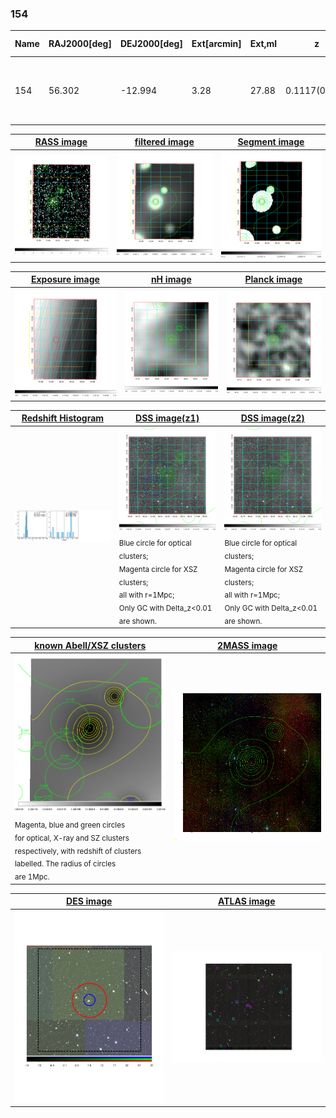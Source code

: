 <div STYLE="page-break-after: always;"></div>

### 154

|Name|RAJ2000[deg]|DEJ2000[deg] |Ext[arcmin]| Ext,ml | z | z_src| C|GC(XSZ,Delta_z<0.01)| GC(OPT,Delta_z<0.01)|GC| R_sig[arcmin] | R500[arcmin] | R500[Mpc]| CRsig[c/s] | CR500[c/s] |L500[1E44 erg/s]|F500[1E-12 erg/s/cm^2]| M500[1E14 Msun]|Tx[keV]|Cnt_sig|Beta|Rc[arcmin]|Comment|Alias|
|---|---|---|---|---|---|------|---|--------|---------|----------|---|---|---|---|---|---|---|---|---|---|---|---|---|---|
|154| 56.302| -12.994| 3.28| 27.88| 0.1117(0.008)| z1,| G| -| -| A, W| 20.256| 7.055| 0.860| 0.144(0.052)| 0.130(0.047)| 0.758(0.191)| 2.359(0.596)| 2.02(0.25)| 3.42(0.27)| 97.9| 0.663(-0.083+0.127)| 4.326(-1.108+1.478)| An Abell cluster with no $z$ and offset = 0.14 Mpc| t147|

|[RASS image](../image/154/154_img.pdf)|[filtered image](../image/154/154_fil.pdf)|[Segment image](../image/154/154_seg.pdf)|
|-------------------|--------------------|-------------------|
| <img src="../image/154/154_img.png" width="300">  | <img src="../image/154/154_fil.png" width="300">   | <img src="../image/154/154_seg.png" width="300">  |

|[Exposure image](../image/154/154_mex.pdf)| [nH image](../image/154/154_nh.pdf)| [Planck image](../image/154/154_p.pdf)|
|-------------------|--------------------|-------------------|
|<img src="../image/154/154_mex.png" width="300">   | <img src="../image/154/154_nh.png" width="300">    | <img src="../image/154/154_p.png" width="300"> |

|[Redshift Histogram](../image/154/154_zg.pdf) | [DSS image(z1)](../image/154/154_dss_z1.pdf)      |  [DSS image(z2)](../image/154/154_dss_z2.pdf)    |
|-------------------|--------------------|-------------------|
|<img src="../image/154/154_zg.png" width="300"> |<img src="../image/154/154_dss_z1.png" width="300"> <sub><br>Blue circle for optical clusters; <br>Magenta circle for XSZ clusters; <br>all with r=1Mpc; <br>Only GC with Delta_z<0.01 are shown. </sub>| <img src="../image/154/154_dss_z2.png" width="300"><sub><br>Blue circle for optical clusters; <br>Magenta circle for XSZ clusters; <br>all with r=1Mpc; <br>Only GC with Delta_z<0.01 are shown. </sub> |

|[known Abell/XSZ clusters](../image/154/154_gc.pdf) | [2MASS image](../image/154/154_2mass.pdf)      |
|-------------------|-------------------|
|<img src=../image/154/154_gc.png width="300"> <br><sub>Magenta, blue and green circles <br>for optical, X-ray and SZ clusters <br>respectively, with redshift of clusters <br>labelled. The radius of circles <br>are 1Mpc.</sub>|<img src="../image/154/154_2mass.png" width="300">  |

|[DES image](../image/154/154_des.pdf)   |[ATLAS image](../image/154/154_s.pdf)        |
|-------------------|-------------------|
| <img src="../image/154/154_des.pdf" width="300">  | <img src="../image/154/154_s.pdf" width="300">  |
